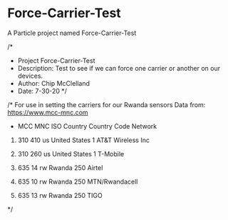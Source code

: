 # Force-Carrier-Test

A Particle project named Force-Carrier-Test

/*
 * Project Force-Carrier-Test
 * Description: Test to see if we can force one carrier or another on our devices.
 * Author: Chip McClelland
 * Date: 7-30-20
 */

/*  For use in setting the carriers for our Rwanda sensors
Data from: https://www.mcc-mnc.com

* MCC	MNC	ISO	Country	      Country Code	Network
1) 310	410	us	United States	1	            AT&T Wireless Inc
2) 310	260	us	United States	1	            T-Mobile

3) 635	14	rw	Rwanda	      250	          Airtel
4) 635	10	rw	Rwanda	      250	          MTN/Rwandacell
5) 635	13	rw	Rwanda	      250	          TIGO

*/